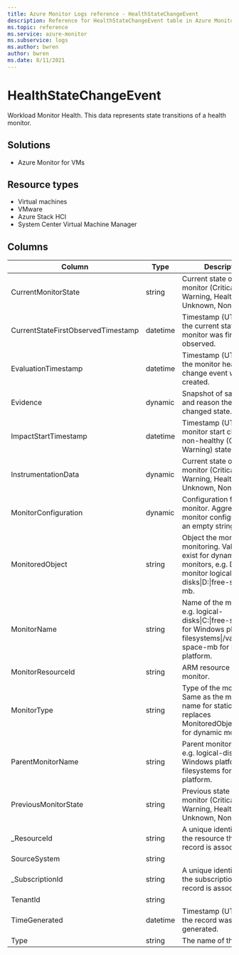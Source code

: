```yaml
---
title: Azure Monitor Logs reference - HealthStateChangeEvent
description: Reference for HealthStateChangeEvent table in Azure Monitor Logs.
ms.topic: reference
ms.service: azure-monitor
ms.subservice: logs
ms.author: bwren
author: bwren
ms.date: 8/11/2021
---
```


# HealthStateChangeEvent

 Workload Monitor Health. This data represents state transitions of a health monitor.

## Solutions

- Azure Monitor for VMs
## Resource types

- Virtual machines
- VMware
- Azure Stack HCI
- System Center Virtual Machine Manager




## Columns

|Column|Type|Description|
|---|---|---|
|CurrentMonitorState|string|Current state of the monitor (Critical, Warning, Healthy, Unknown, None).|
|CurrentStateFirstObservedTimestamp|datetime|Timestamp (UTC) when the current state of the monitor was first observed.|
|EvaluationTimestamp|datetime|Timestamp (UTC) when the monitor health state change event was created.|
|Evidence|dynamic|Snapshot of samples and reason the monitor changed state.|
|ImpactStartTimestamp|datetime|Timestamp (UTC) the monitor start change to non-healthy (Critical, Warning) state.|
|InstrumentationData|dynamic|Current state of the monitor (Critical, Warning, Healthy, Unknown, None).|
|MonitorConfiguration|dynamic|Configuration for the monitor. Aggregate monitor configuration is an empty string.|
|MonitoredObject|string|Object the monitor is monitoring. Values only exist for dynamic monitors, e.g. D: for monitor logical-disks\|D:\|free-space-mb.|
|MonitorName|string|Name of the monitor, e.g. logical-disks\|C:\|free-space-mb for Windows platform, filesystems\|/var/lib\|free-space-mb for Linux platform.|
|MonitorResourceId|string|ARM resource id of the monitor.|
|MonitorType|string|Type of the monitor. Same as the monitor name for static monitors, replaces MonitoredObject with * for dynamic monitors.|
|ParentMonitorName|string|Parent monitor name, e.g. logical-disks\|C: for Windows platform, filesystems for Linux platform.|
|PreviousMonitorState|string|Previous state of the monitor (Critical, Warning, Healthy, Unknown, None).|
|_ResourceId|string|A unique identifier for the resource that the record is associated with|
|SourceSystem|string||
|_SubscriptionId|string|A unique identifier for the subscription that the record is associated with|
|TenantId|string||
|TimeGenerated|datetime|Timestamp (UTC) when the record was generated.|
|Type|string|The name of the table|
